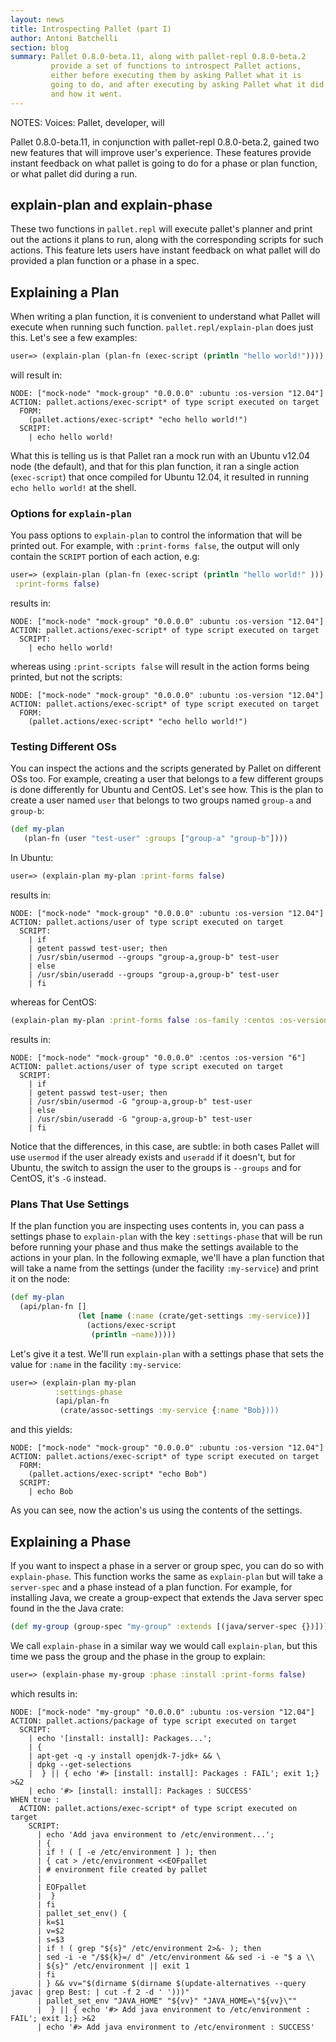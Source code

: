 ```yaml
---
layout: news
title: Introspecting Pallet (part I)
author: Antoni Batchelli
section: blog
summary: Pallet 0.8.0-beta.11, along with pallet-repl 0.8.0-beta.2
         provide a set of functions to introspect Pallet actions,
         either before executing them by asking Pallet what it is
         going to do, and after executing by asking Pallet what it did
         and how it went.
---
```


NOTES: Voices: Pallet, developer, will

Pallet 0.8.0-beta.11, in conjunction with pallet-repl 0.8.0-beta.2,
gained two new features that will improve user's experience. These
features provide instant feedback on what pallet is going to do for a
phase or plan function, or what pallet did during a run. 

## explain-plan and explain-phase

These two functions in `pallet.repl` will execute pallet's planner and
print out the actions it plans to run, along with the corresponding
scripts for such actions. This feature lets users have instant
feedback on what pallet will do provided a plan function or a phase in
a spec.

## Explaining a Plan

When writing a plan function, it is convenient to understand what
Pallet will execute when running such function.
`pallet.repl/explain-plan` does just this. Let's see a few examples:

```clojure
user=> (explain-plan (plan-fn (exec-script (println "hello world!"))))
```

will result in:

```
NODE: ["mock-node" "mock-group" "0.0.0.0" :ubuntu :os-version "12.04"]
ACTION: pallet.actions/exec-script* of type script executed on target
  FORM:
    (pallet.actions/exec-script* "echo hello world!")
  SCRIPT:
    | echo hello world!
```

What this is telling us is that Pallet ran a mock run with an Ubuntu
v12.04 node (the default), and that for this plan function, it ran a
single action (`exec-script`) that once compiled for Ubuntu 12.04, it
resulted in running `echo hello world!` at the shell.

### Options for `explain-plan`

You pass options to `explain-plan` to control the information that
will be printed out. For example, with `:print-forms false`, the
output will only contain the `SCRIPT` portion of each action, e.g:

```clojure
user=> (explain-plan (plan-fn (exec-script (println "hello world!" )))
 :print-forms false)
```

results in:

```
NODE: ["mock-node" "mock-group" "0.0.0.0" :ubuntu :os-version "12.04"]
ACTION: pallet.actions/exec-script* of type script executed on target
  SCRIPT:
    | echo hello world!
```

whereas using `:print-scripts false` will result in the action forms
being printed, but not the scripts:

```
NODE: ["mock-node" "mock-group" "0.0.0.0" :ubuntu :os-version "12.04"]
ACTION: pallet.actions/exec-script* of type script executed on target
  FORM:
    (pallet.actions/exec-script* "echo hello world!")
```

### Testing Different OSs

You can inspect the actions and the scripts generated by Pallet on
different OSs too. For example, creating a user that belongs to a few
different groups is done differently for Ubuntu and CentOS. Let's see
how. This is the plan to create a user named `user` that belongs to
two groups named `group-a` and `group-b`:

```clojure
(def my-plan 
   (plan-fn (user "test-user" :groups ["group-a" "group-b"])))
```

In Ubuntu:

```clojure
user=> (explain-plan my-plan :print-forms false)
```

results in:

```
NODE: ["mock-node" "mock-group" "0.0.0.0" :ubuntu :os-version "12.04"]
ACTION: pallet.actions/user of type script executed on target
  SCRIPT:
    | if
    | getent passwd test-user; then
    | /usr/sbin/usermod --groups "group-a,group-b" test-user
    | else
    | /usr/sbin/useradd --groups "group-a,group-b" test-user
    | fi
```

whereas for CentOS:

```clojure
(explain-plan my-plan :print-forms false :os-family :centos :os-version "6")
```
results in:

```
NODE: ["mock-node" "mock-group" "0.0.0.0" :centos :os-version "6"]
ACTION: pallet.actions/user of type script executed on target
  SCRIPT:
    | if
    | getent passwd test-user; then
    | /usr/sbin/usermod -G "group-a,group-b" test-user
    | else
    | /usr/sbin/useradd -G "group-a,group-b" test-user
    | fi
```

Notice that the differences, in this case, are subtle: in both cases
Pallet will use `usermod` if the user already exists and `useradd` if
it doesn't, but for Ubuntu, the switch to assign the user to the
groups is `--groups` and for CentOS, it's `-G` instead.

### Plans That Use Settings

If the plan function you are inspecting uses contents in, you can pass
a settings phase to `explain-plan` with the key `:settings-phase` that
will be run before running your phase and thus make the settings
available to the actions in your plan. In the following exmaple, we'll
have a plan function that will take a name from the settings (under
the facility `:my-service`) and print it on the node:

```clojure
(def my-plan
  (api/plan-fn []
               (let [name (:name (crate/get-settings :my-service))]
                 (actions/exec-script
                  (println ~name)))))
```

Let's give it a test. We'll run `explain-plan` with a settings phase
that sets the value for `:name` in the facility `:my-service`:

```clojure                
user=> (explain-plan my-plan 
          :settings-phase 
          (api/plan-fn
           (crate/assoc-settings :my-service {:name "Bob})))
```

and this yields:

```
NODE: ["mock-node" "mock-group" "0.0.0.0" :ubuntu :os-version "12.04"]
ACTION: pallet.actions/exec-script* of type script executed on target
  FORM:
    (pallet.actions/exec-script* "echo Bob")
  SCRIPT:
    | echo Bob
```

As you can see, now the action's us using the contents of the
settings.

## Explaining a Phase

If you want to inspect a phase in a server or group spec, you can do
so with `explain-phase`. This function works the same as
`explain-plan` but will take a `server-spec` and a phase instead of a
plan function. For example, for installing Java, we create a
group-expect that extends the Java server spec found in the the Java
crate:

```clojure
(def my-group (group-spec "my-group" :extends [(java/server-spec {})]))
```

We call `explain-phase` in a similar way we would call `explain-plan`,
but this time we pass the group and the phase in the group to explain:

```clojure
user=> (explain-phase my-group :phase :install :print-forms false)
```

which results in: 

```
NODE: ["mock-node" "my-group" "0.0.0.0" :ubuntu :os-version "12.04"]
ACTION: pallet.actions/package of type script executed on target
  SCRIPT:
    | echo '[install: install]: Packages...';
    | {
    | apt-get -q -y install openjdk-7-jdk+ && \
    | dpkg --get-selections
    |  } || { echo '#> [install: install]: Packages : FAIL'; exit 1;} >&2 
    | echo '#> [install: install]: Packages : SUCCESS'
WHEN true :
  ACTION: pallet.actions/exec-script* of type script executed on target
    SCRIPT:
      | echo 'Add java environment to /etc/environment...';
      | {
      | if ! ( [ -e /etc/environment ] ); then
      | { cat > /etc/environment <<EOFpallet
      | # environment file created by pallet
      | 
      | EOFpallet
      |  }
      | fi
      | pallet_set_env() {
      | k=$1
      | v=$2
      | s=$3
      | if ! ( grep "${s}" /etc/environment 2>&- ); then
      | sed -i -e "/$${k}=/ d" /etc/environment && sed -i -e "$ a \\
      | ${s}" /etc/environment || exit 1
      | fi
      | } && vv="$(dirname $(dirname $(update-alternatives --query javac | grep Best: | cut -f 2 -d ' ')))"
      | pallet_set_env "JAVA_HOME" "${vv}" "JAVA_HOME=\"${vv}\""
      |  } || { echo '#> Add java environment to /etc/environment : FAIL'; exit 1;} >&2 
      | echo '#> Add java environment to /etc/environment : SUCCESS'

```

